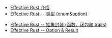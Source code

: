 - [Effective Rust 介绍](rust/effective-rust/README)
- [Effective Rust -- 类型 (enum&option)](rust/effective-rust/types)
* [Effective Rust -- 抽象封装 (函数、闭包和 traits)](rust/effective-rust/types_2)
* [Effective Rust -- Option & Result](rust/effective-rust/types_3)